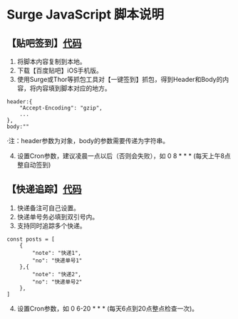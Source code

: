 # Surge JavaScript 脚本说明
## 【贴吧签到】[代码](https://raw.githubusercontent.com/IsSuperman/Surge-js/master/tieba.js)
1. 将脚本内容复制到本地。
2. 下载【百度贴吧】iOS手机版。
3. 使用Surge或Thor等抓包工具对【一键签到】抓包，得到Header和Body的内容，将内容填到脚本对应的地方。
```
header:{
    "Accept-Encoding": "gzip",
    ...
},
body:"" 
```
·注：header参数为对象，body的参数需要传递为字符串。

4. 设置Cron参数，建议凌晨一点以后（否则会失败），如 0 8 * * * (每天上午8点整自动签到)

## 【快递追踪】[代码](https://raw.githubusercontent.com/IsSuperman/Surge-js/master/kuaidi.js)
1. 快递备注可自己设置。
2. 快递单号务必填到双引号内。
3. 支持同时追踪多个快递。
```
const posts = [
    {
        "note": "快递1",
        "no": "快递单号1"
    },{
        "note": "快递2",
        "no": "快递单号2"
    },
]
```
4. 设置Cron参数，如 0 6-20 * * * (每天6点到20点整点检查一次)。